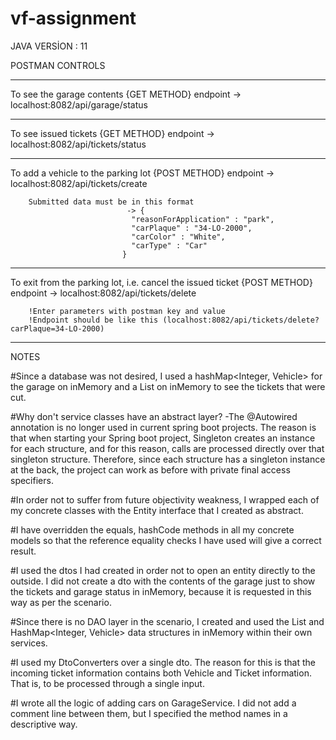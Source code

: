# vf-assignment

JAVA VERSİON : 11

POSTMAN CONTROLS
****************
To see the garage contents
	{GET METHOD} endpoint -> localhost:8082/api/garage/status 
******************************************************************************************************
To see issued tickets
	{GET METHOD} endpoint -> localhost:8082/api/tickets/status 
******************************************************************************************************
To add a vehicle to the parking lot
	{POST METHOD} endpoint -> localhost:8082/api/tickets/create 

		Submitted data must be in this format
						      -> {
							   "reasonForApplication" : "park",
							   "carPlaque" : "34-LO-2000",
							   "carColor" : "White",
							   "carType" : "Car"
							 }
******************************************************************************************************	
To exit from the parking lot, i.e. cancel the issued ticket
	{POST METHOD} endpoint -> localhost:8082/api/tickets/delete

		!Enter parameters with postman key and value
		!Endpoint should be like this (localhost:8082/api/tickets/delete?carPlaque=34-LO-2000)
******************************************************************************************************

NOTES

#Since a database was not desired, I used a hashMap<Integer, Vehicle> for the garage on inMemory and a List<Ticket> on inMemory to see the tickets that were cut.

#Why don't service classes have an abstract layer?
-The @Autowired annotation is no longer used in current spring boot projects. The reason is that when starting your Spring boot project, Singleton creates an instance for each structure, and for this reason, calls are processed directly over that singleton structure. Therefore, since each structure has a singleton instance at the back, the project can work as before with private final access specifiers.

#In order not to suffer from future objectivity weakness, I wrapped each of my concrete classes with the Entity interface that I created as abstract.

#I have overridden the equals, hashCode methods in all my concrete models so that the reference equality checks I have used will give a correct result.

#I used the dtos I had created in order not to open an entity directly to the outside. I did not create a dto with the contents of the garage just to show the tickets and garage status in inMemory, because it is requested in this way as per the scenario.

#Since there is no DAO layer in the scenario, I created and used the List<Ticket> and HashMap<Integer, Vehicle> data structures in inMemory within their own services.

#I used my DtoConverters over a single dto. The reason for this is that the incoming ticket information contains both Vehicle and Ticket information. That is, to be processed through a single input.

#I wrote all the logic of adding cars on GarageService. I did not add a comment line between them, but I specified the method names in a descriptive way.
